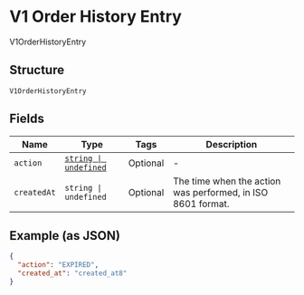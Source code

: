 <!-- Optimized: 2025-10-06 -->
<!-- RPM: 1.6.2.1.1.6.2.1_v1-order-history-entry_20251006 -->
<!-- Session: E2E RPM DNA Application -->
<!-- AOM: RND (Reggie & Dro) -->
<!-- COI: TECHNOLOGY -->
<!-- RPM: HIGH -->
<!-- ACTION: BUILD -->

# V1 Order History Entry

V1OrderHistoryEntry

## Structure

`V1OrderHistoryEntry`

## Fields

| Name | Type | Tags | Description |
|  --- | --- | --- | --- |
| `action` | [`string \| undefined`](../../doc/models/v1-order-history-entry-action.md) | Optional | - |
| `createdAt` | `string \| undefined` | Optional | The time when the action was performed, in ISO 8601 format. |

## Example (as JSON)

```json
{
  "action": "EXPIRED",
  "created_at": "created_at8"
}
```
